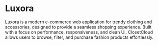# Luxora
Luxora is a modern e-commerce web application for trendy clothing and accessories, designed to provide a seamless shopping experience. Built with a focus on performance, responsiveness, and clean UI, ClosetCloud allows users to browse, filter, and purchase fashion products effortlessly.
